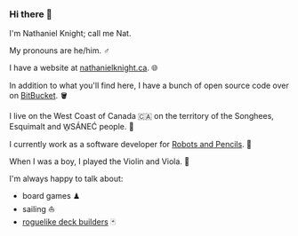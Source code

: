 ### Hi there 👋

I'm Nathaniel Knight; call me Nat.

My pronouns are he/him. ♂

I have a website at [nathanielknight.ca](https://nathanielknight.ca). 🌐

In addition to what you'll find here, I have a bunch of open source code over on [BitBucket](https://bitbucket.org/nathanielknight). 🪣

I live on the West Coast of Canada 🇨🇦 on the territory of the Songhees, Esquimalt and W̱SÁNEĆ people. 🐢

I currently work as a software developer for [Robots and Pencils](https://github.com/robotsandpencils). 🤖

When I was a boy, I played the Violin and Viola. 🎻

I'm always happy to talk about:

- board games ♟
- sailing ⛵️
- [roguelike deck builders](https://en.wikipedia.org/wiki/Roguelike_deck-building_game) 🃏
